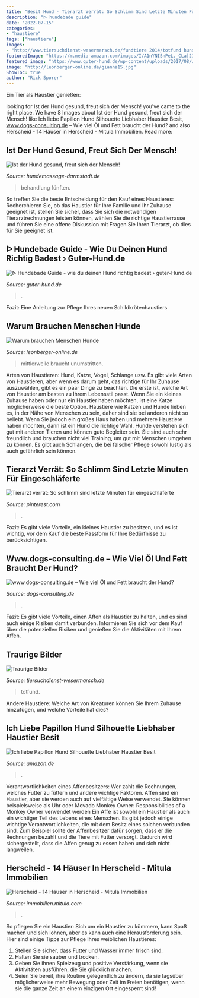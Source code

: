 ```yaml
---
title: "Besit Hund - Tierarzt Verrät: So Schlimm Sind Letzte Minuten Für Eingeschläferte"
description: "ᐅ hundebade guide"
date: "2022-07-15"
categories:
- "haustiere"
tags: ["haustiere"]
images:
- "http://www.tiersuchdienst-wesermarsch.de/fundtiere 2014/totfund hund einsw 10-9.jpg"
featuredImage: "https://m.media-amazon.com/images/I/A1nYNISnPeL._CLa|2140%2C2000|A1UVCOMDiJL.png|0%2C0%2C2140%2C2000%2B0.0%2C0.0%2C2140.0%2C2000.0_AC_UX569_.png"
featured_image: "https://www.guter-hund.de/wp-content/uploads/2017/08/welpe-wird-abgeduscht-300x200.jpg"
image: "http://leonberger-online.de/gianna15.jpg"
ShowToc: true
author: "Rick Sporer"
---
```



Ein Tier als Haustier genießen:

	

		
looking for Ist der Hund gesund, freut sich der Mensch! you've came to the right place. We have 8 Images about Ist der Hund gesund, freut sich der Mensch! like Ich liebe Papillon Hund Silhouette Liebhaber Haustier Besit, www.dogs-consulting.de – Wie viel Öl und Fett braucht der Hund? and also Herscheid - 14 Häuser in Herscheid - Mitula Immobilien. Read more:
		
    
## Ist Der Hund Gesund, Freut Sich Der Mensch!

<img loading=lazy src="http://www.hundemassage-darmstadt.de/Bilder/Salome/S-Belohnung-Balkon-sitzen.jpg" onerror="this.onerror=null;this.src='https://tse3.mm.bing.net/th?id=OIP.gNMRBNzZNP7oshy-oUl3WAAAAA&amp;pid=15.1';" alt="Ist der Hund gesund, freut sich der Mensch!">

_Source: hundemassage-darmstadt.de_

>behandlung fünften. 

	

So treffen Sie die beste Entscheidung für den Kauf eines Haustieres: Recherchieren Sie, ob das Haustier für Ihre Familie und Ihr Zuhause geeignet ist, stellen Sie sicher, dass Sie sich die notwendigen Tierarztrechnungen leisten können, wählen Sie die richtige Haustierrasse und führen Sie eine offene Diskussion mit Fragen Sie Ihren Tierarzt, ob dies für Sie geeignet ist.

    
## ᐅ Hundebade Guide - Wie Du Deinen Hund Richtig Badest › Guter-Hund.de

<img loading=lazy src="https://www.guter-hund.de/wp-content/uploads/2017/08/welpe-wird-abgeduscht-300x200.jpg" onerror="this.onerror=null;this.src='https://tse3.mm.bing.net/th?id=OIP.7ZPTzlFEvYX6hzrmHgEW5QAAAA&amp;pid=15.1';" alt="ᐅ Hundebade Guide - wie du deinen Hund richtig badest › guter-Hund.de">

_Source: guter-hund.de_

>. 

	

Fazit: Eine Anleitung zur Pflege Ihres neuen Schildkrötenhaustiers

    
## Warum Brauchen Menschen Hunde

<img loading=lazy src="http://leonberger-online.de/gianna15.jpg" onerror="this.onerror=null;this.src='https://tse2.mm.bing.net/th?id=OIP.Wo9E4PmJNAJZLoz2tJ5I7QHaLO&amp;pid=15.1';" alt="Warum brauchen Menschen Hunde">

_Source: leonberger-online.de_

>mittlerweile braucht unumstritten. 

	

Arten von Haustieren: Hund, Katze, Vogel, Schlange usw.
Es gibt viele Arten von Haustieren, aber wenn es darum geht, das richtige für Ihr Zuhause auszuwählen, gibt es ein paar Dinge zu beachten. Die erste ist, welche Art von Haustier am besten zu Ihrem Lebensstil passt. Wenn Sie ein kleines Zuhause haben oder nur ein Haustier haben möchten, ist eine Katze möglicherweise die beste Option. Haustiere wie Katzen und Hunde lieben es, in der Nähe von Menschen zu sein, daher sind sie bei anderen nicht so beliebt. Wenn Sie jedoch ein großes Haus haben und mehrere Haustiere haben möchten, dann ist ein Hund die richtige Wahl. Hunde verstehen sich gut mit anderen Tieren und können gute Begleiter sein. Sie sind auch sehr freundlich und brauchen nicht viel Training, um gut mit Menschen umgehen zu können. Es gibt auch Schlangen, die bei falscher Pflege sowohl lustig als auch gefährlich sein können.

    
## Tierarzt Verrät: So Schlimm Sind Letzte Minuten Für Eingeschläferte

<img loading=lazy src="https://i.pinimg.com/originals/62/70/c5/6270c55379d8beedae2ab45c3895329a.jpg" onerror="this.onerror=null;this.src='https://tse4.mm.bing.net/th?id=OIP.U0UAbFKhjHDVxufk-1BU0wHaLH&amp;pid=15.1';" alt="Tierarzt verrät: So schlimm sind letzte Minuten für eingeschläferte">

_Source: pinterest.com_

>. 

	

Fazit: Es gibt viele Vorteile, ein kleines Haustier zu besitzen, und es ist wichtig, vor dem Kauf die beste Passform für Ihre Bedürfnisse zu berücksichtigen.

    
## Www.dogs-consulting.de – Wie Viel Öl Und Fett Braucht Der Hund?

<img loading=lazy src="http://www.dogs-consulting.de/wp-content/uploads/2014/07/DSC_0487-1200x300.jpg" onerror="this.onerror=null;this.src='https://tse2.mm.bing.net/th?id=OIP.u0m9dgATNNKsktfHjyCIhgEsBL&amp;pid=15.1';" alt="www.dogs-consulting.de – Wie viel Öl und Fett braucht der Hund?">

_Source: dogs-consulting.de_

>. 

	

Fazit: Es gibt viele Vorteile, einen Affen als Haustier zu halten, und es sind auch einige Risiken damit verbunden. Informieren Sie sich vor dem Kauf über die potenziellen Risiken und genießen Sie die Aktivitäten mit Ihrem Affen.

    
## Traurige Bilder

<img loading=lazy src="http://www.tiersuchdienst-wesermarsch.de/fundtiere 2014/totfund hund einsw 10-9.jpg" onerror="this.onerror=null;this.src='https://tse2.mm.bing.net/th?id=OIP.UjVkmSlb7u3RMYTUQh85vwHaEK&amp;pid=15.1';" alt="Traurige Bilder">

_Source: tiersuchdienst-wesermarsch.de_

>totfund. 

	

Andere Haustiere: Welche Art von Kreaturen können Sie Ihrem Zuhause hinzufügen, und welche Vorteile hat dies?

    
## Ich Liebe Papillon Hund Silhouette Liebhaber Haustier Besit

<img loading=lazy src="https://m.media-amazon.com/images/I/A1nYNISnPeL._CLa|2140%2C2000|A1UVCOMDiJL.png|0%2C0%2C2140%2C2000%2B0.0%2C0.0%2C2140.0%2C2000.0_AC_UX569_.png" onerror="this.onerror=null;this.src='https://tse4.mm.bing.net/th?id=OIP.H_0Ou50CHd-0yglszqooKwHaHv&amp;pid=15.1';" alt="Ich liebe Papillon Hund Silhouette Liebhaber Haustier Besit">

_Source: amazon.de_

>. 

	

Verantwortlichkeiten eines Affenbesitzers: Wer zahlt die Rechnungen, welches Futter zu füttern und andere wichtige Faktoren.
Affen sind ein Haustier, aber sie werden auch auf vielfältige Weise verwendet. Sie können beispielsweise als Uhr oder Movado Monkey Owner: Responsibilities of a Monkey Owner verwendet werden
Ein Affe ist sowohl ein Haustier als auch ein wichtiger Teil des Lebens eines Menschen. Es gibt jedoch einige wichtige Verantwortlichkeiten, die mit dem Besitz eines solchen verbunden sind. Zum Beispiel sollte der Affenbesitzer dafür sorgen, dass er die Rechnungen bezahlt und die Tiere mit Futter versorgt. Dadurch wird sichergestellt, dass die Affen genug zu essen haben und sich nicht langweilen.

    
## Herscheid - 14 Häuser In Herscheid - Mitula Immobilien

<img loading=lazy src="https://imganuncios.mitula.net/haus_zur_miete_gesucht_4050131628775938703.jpg" onerror="this.onerror=null;this.src='https://tse2.mm.bing.net/th?id=OIP.6SICArB-IGnyDicHVJqcUQHaFk&amp;pid=15.1';" alt="Herscheid - 14 Häuser in Herscheid - Mitula Immobilien">

_Source: immobilien.mitula.com_

>. 

	

So pflegen Sie ein Haustier:
Sich um ein Haustier zu kümmern, kann Spaß machen und sich lohnen, aber es kann auch eine Herausforderung sein. Hier sind einige Tipps zur Pflege Ihres weiblichen Haustieres:
1. Stellen Sie sicher, dass Futter und Wasser immer frisch sind.
2. Halten Sie sie sauber und trocken.
3. Geben Sie ihnen Spielzeug und positive Verstärkung, wenn sie Aktivitäten ausführen, die Sie glücklich machen.
4. Seien Sie bereit, ihre Routine gelegentlich zu ändern, da sie tagsüber möglicherweise mehr Bewegung oder Zeit im Freien benötigen, wenn sie die ganze Zeit an einem einzigen Ort eingesperrt sind!

